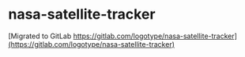 # nasa-satellite-tracker

[Migrated to GitLab https://gitlab.com/logotype/nasa-satellite-tracker](https://gitlab.com/logotype/nasa-satellite-tracker)
